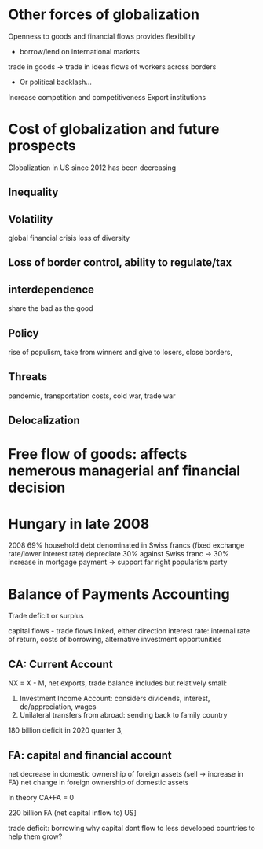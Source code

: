 # Other forces of globalization
Openness to goods and financial flows provides flexibility
- borrow/lend on international markets

trade in goods -> trade in ideas
flows of workers across borders
- Or political backlash...

Increase competition and competitiveness
Export institutions

# Cost of globalization and future prospects
Globalization in US since 2012 has been decreasing

## Inequality
## Volatility
global financial crisis
loss of diversity
## Loss of border control, ability to regulate/tax
## interdependence
share the bad as the good

## Policy
rise of populism, take from winners and give to losers, close borders, 
## Threats
pandemic, transportation costs, cold war, trade war
## Delocalization

# Free flow of goods: affects nemerous managerial anf financial decision
# Hungary in late 2008
2008 69% household debt denominated in Swiss francs (fixed exchange rate/lower interest rate)
depreciate 30% against Swiss franc -> 30% increase in mortgage payment
-> support far right popularism party

# Balance of Payments Accounting
Trade deficit or surplus

capital flows - trade flows linked, either direction
interest rate: internal rate of return, costs of borrowing, alternative investment opportunities


## CA: Current Account
NX = X - M, net exports, trade balance
includes but relatively small:
1. Investment Income Account: considers dividends, interest, de/appreciation, wages
2. Unilateral transfers from abroad: sending back to family country

180 billion deficit in 2020 quarter 3, 
## FA: capital and financial account
net decrease in domestic ownership of foreign assets (sell -> increase in FA)
net change in foreign ownership of domestic assets

In theory CA+FA = 0

220 billion FA (net capital inflow to) US]

trade deficit: borrowing
why capital dont flow to less developed countries to help them grow?